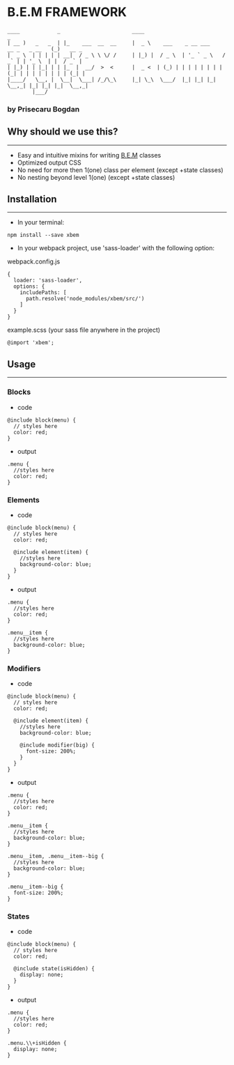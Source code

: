 # B.E.M FRAMEWORK

```
____            _                       ____                                        _         
| __ )   _   _  | |_    ___  __  __     |  _ \    ___    _ __ ___     __ _   _ __   (_)   __ _
|  _ \  | | | | | __|  / _ \ \ \/ /     | |_) |  / _ \  | '_ ` _ \   / _` | | '_ \  | |  / _` |
| |_) | | |_| | | |_  |  __/  >  <      |  _ <  | (_) | | | | | | | | (_| | | | | | | | | (_| |
|____/   \__, |  \__|  \___| /_/\_\     |_| \_\  \___/  |_| |_| |_|  \__,_| |_| |_| |_|  \__,_|
        |___/                                                                                 
```
### by Prisecaru Bogdan



## Why should we use this?
---
- Easy and intuitive mixins for writing [B.E.M](https://en.bem.info/methodology/) classes
- Optimized output CSS
- No need for more then 1(one) class per element (except +state classes)
- No nesting beyond level 1(one) (except +state classes)


## Installation
---

* In your terminal:
```
npm install --save xbem
```
* In your webpack project, use 'sass-loader' with the following option:

webpack.config.js
```
{
  loader: 'sass-loader',
  options: {
    includePaths: [
      path.resolve('node_modules/xbem/src/')
    ]
  }
}
```
example.scss (your sass file anywhere in the project)
```
@import 'xbem';
```


## Usage
---
### Blocks

* code
```
@include block(menu) {
  // styles here
  color: red;
}
```
* output
```
.menu {
  //styles here
  color: red;
}
```

### Elements

* code
```
@include block(menu) {
  // styles here
  color: red;

  @include element(item) {
    //styles here
    background-color: blue;
  }
}
```
* output
```
.menu {
  //styles here
  color: red;
}

.menu__item {
  //styles here
  background-color: blue;
}
```

### Modifiers

* code
```
@include block(menu) {
  // styles here
  color: red;

  @include element(item) {
    //styles here
    background-color: blue;

    @include modifier(big) {
      font-size: 200%;
    }
  }
}
```
* output
```
.menu {
  //styles here
  color: red;
}

.menu__item {
  //styles here
  background-color: blue;
}

.menu__item, .menu__item--big {
  //styles here
  background-color: blue;
}

.menu__item--big {
  font-size: 200%;
}
```

### States

* code
```
@include block(menu) {
  // styles here
  color: red;

  @include state(isHidden) {
    display: none;
  }
}
```
* output
```
.menu {
  //styles here
  color: red;
}

.menu.\\+isHidden {
  display: none;
}
```
